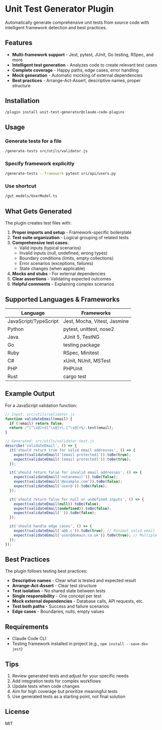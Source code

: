 # Unit Test Generator Plugin

Automatically generate comprehensive unit tests from source code with intelligent framework detection and best practices.

## Features

- **Multi-framework support** - Jest, pytest, JUnit, Go testing, RSpec, and more
- **Intelligent test generation** - Analyzes code to create relevant test cases
- **Complete coverage** - Happy paths, edge cases, error handling
- **Mock generation** - Automatic mocking of external dependencies
- **Best practices** - Arrange-Act-Assert, descriptive names, proper structure

## Installation

```bash
/plugin install unit-test-generator@claude-code-plugins
```

## Usage

### Generate tests for a file

```bash
/generate-tests src/utils/validator.js
```

### Specify framework explicitly

```bash
/generate-tests --framework pytest src/api/users.py
```

### Use shortcut

```bash
/gut models/UserModel.ts
```

## What Gets Generated

The plugin creates test files with:

1. **Proper imports and setup** - Framework-specific boilerplate
2. **Test suite organization** - Logical grouping of related tests
3. **Comprehensive test cases**:
   - Valid inputs (typical scenarios)
   - Invalid inputs (null, undefined, wrong types)
   - Boundary conditions (limits, empty collections)
   - Error scenarios (exceptions, failures)
   - State changes (when applicable)
4. **Mocks and stubs** - For external dependencies
5. **Clear assertions** - Validating expected outcomes
6. **Helpful comments** - Explaining complex scenarios

## Supported Languages & Frameworks

| Language | Frameworks |
|----------|------------|
| JavaScript/TypeScript | Jest, Mocha, Vitest, Jasmine |
| Python | pytest, unittest, nose2 |
| Java | JUnit 5, TestNG |
| Go | testing package |
| Ruby | RSpec, Minitest |
| C# | xUnit, NUnit, MSTest |
| PHP | PHPUnit |
| Rust | cargo test |

## Example Output

For a JavaScript validation function:

```javascript
// Input: src/utils/validator.js
function validateEmail(email) {
  if (!email) return false;
  return /^[^\s@]+@[^\s@]+\.[^\s@]+$/.test(email);
}

// Generated: src/utils/validator.test.js
describe('validateEmail', () => {
  it('should return true for valid email addresses', () => {
    expect(validateEmail('[email protected]')).toBe(true);
    expect(validateEmail('[email protected]')).toBe(true);
  });

  it('should return false for invalid email addresses', () => {
    expect(validateEmail('notanemail')).toBe(false);
    expect(validateEmail('@example.com')).toBe(false);
    expect(validateEmail('user@')).toBe(false);
  });

  it('should return false for null or undefined inputs', () => {
    expect(validateEmail(null)).toBe(false);
    expect(validateEmail(undefined)).toBe(false);
    expect(validateEmail('')).toBe(false);
  });

  it('should handle edge cases', () => {
    expect(validateEmail('a@b.c')).toBe(true); // Minimal valid email
    expect(validateEmail('user@domain.co.uk')).toBe(true); // Multiple dots
  });
});
```

## Best Practices

The plugin follows testing best practices:

- **Descriptive names** - Clear what is tested and expected result
- **Arrange-Act-Assert** - Clear test structure
- **Test isolation** - No shared state between tests
- **Single responsibility** - One concept per test
- **Mock external dependencies** - Database calls, API requests, etc.
- **Test both paths** - Success and failure scenarios
- **Edge cases** - Boundaries, nulls, empty values

## Requirements

- Claude Code CLI
- Testing framework installed in project (e.g., `npm install --save-dev jest`)

## Tips

1. Review generated tests and adjust for your specific needs
2. Add integration tests for complex workflows
3. Update tests when code changes
4. Aim for high coverage but prioritize meaningful tests
5. Use generated tests as a starting point, not final solution

## License

MIT
